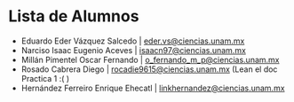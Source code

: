 # Lista de Alumnos

- Eduardo Eder Vázquez Salcedo | eder.vs@ciencias.unam.mx
- Narciso Isaac Eugenio Aceves | isaacn97@ciencias.unam.mx
- Millán Pimentel Oscar Fernando | o_fernando_m_p@ciencias.unam.mx
- Rosado Cabrera Diego | rocadie9615@ciencias.unam.mx  (Lean el doc Practica 1 :( )
- Hernández Ferreiro Enrique Ehecatl | linkhernandez@ciencias.unam.mx